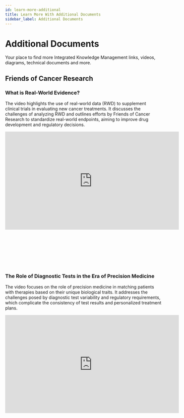 ```yaml
---
id: learn-more-additional
title: Learn More With Additional Documents
sidebar_label: Additional Documents
---
```



# Additional Documents
Your place to find more Integrated Knowledge Management links, videos, diagrams, technical documents and more.


<!-- [Link to YouTube video](https://www.youtube.com/watch?v=V9UlV1RUPpU) -->

## Friends of Cancer Research

### What is Real-World Evidence?

The video highlights the use of real-world data (RWD) to supplement clinical trials in evaluating new cancer treatments. It discusses the challenges of analyzing RWD and outlines efforts by Friends of Cancer Research to standardize real-world endpoints, aiming to improve drug development and regulatory decisions.

<iframe width="560" height="315" src="https://www.youtube.com/embed/0izOBTbflDQ" title="YouTube video player" frameborder="0" allow="accelerometer; autoplay; clipboard-write; encrypted-media; gyroscope; picture-in-picture" allowfullscreen></iframe>

<br></br>
<br></br>
<br></br>


### The Role of Diagnostic Tests in the Era of Precision Medicine

The video focuses on the role of precision medicine in matching patients with therapies based on their unique biological traits. It addresses the challenges posed by diagnostic test variability and regulatory requirements, which complicate the consistency of test results and personalized treatment plans.

<iframe width="560" height="315" src="https://www.youtube.com/embed/lF57vDeogS8" title="YouTube video player" frameborder="0" allow="accelerometer; autoplay; clipboard-write; encrypted-media; gyroscope; picture-in-picture" allowfullscreen></iframe>

